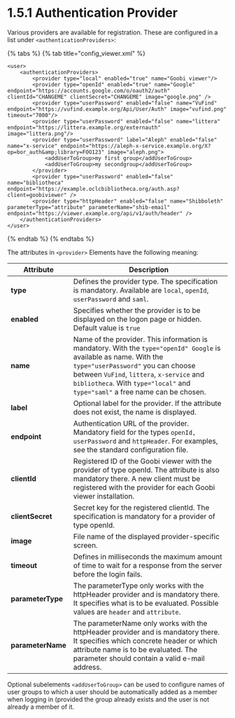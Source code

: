 # 1.5.1 Authentication Provider

Various providers are available for registration. These are configured in a list under `<authenticationProviders>`:

{% tabs %}
{% tab title="config_viewer.xml" %}
```markup
<user>
    <authenticationProviders>
        <provider type="local" enabled="true" name="Goobi viewer"/>
        <provider type="openId" enabled="true" name="Google" endpoint="https://accounts.google.com/o/oauth2/auth" clientId="CHANGEME" clientSecret="CHANGEME" image="google.png" />
        <provider type="userPassword" enabled="false" name="VuFind" endpoint="https://vufind.example.org/Api/User/Auth" image="vufind.png" timeout="7000"/>
        <provider type="userPassword" enabled="false" name="littera" endpoint="https://littera.example.org/externauth" image="littera.png"/>
        <provider type="userPassword" label="Aleph" enabled="false" name="x-service" endpoint="https://aleph-x-service.example.org/X?op=bor_auth&amp;library=FOO123" image="aleph.png">
            <addUserToGroup>my first group</addUserToGroup>
            <addUserToGroup>my secondgroup</addUserToGroup>
        </provider>
        <provider type="userPassword" enabled="false" name="bibliotheca" endpoint="https://example.oclcbibliotheca.org/auth.asp?client=goobiviewer" />
        <provider type="httpHeader" enabled="false" name="Shibboleth" parameterType="attribute" parameterName="shib-email" endpoint="https://viewer.example.org/api/v1/auth/header" />
    </authenticationProviders>
</user>
```
{% endtab %}
{% endtabs %}

The attributes in `<provider>` Elements have the following meaning:

| Attribute         | Description                                                                                                                                                                                                                                                                           |
| ----------------- | ------------------------------------------------------------------------------------------------------------------------------------------------------------------------------------------------------------------------------------------------------------------------------------- |
| **type**          | Defines the provider type. The specification is mandatory. Available are `local`, `openId`, `userPassword` and `saml`.                                                                                                                                                                |
| **enabled**       | Specifies whether the provider is to be displayed on the logon page or hidden. Default value is `true`                                                                                                                                                                                |
| **name**          | Name of the provider. This information is mandatory. With the `type="openId" Google` is available as name. With the `type="userPassword"` you can choose between `VuFind`, `littera`, `x-service` and `bibliotheca`. With `type="local"` and `type="saml"` a free name can be chosen. |
| **label**         | Optional label for the provider. If the attribute does not exist, the name is displayed.                                                                                                                                                                                              |
| **endpoint**      | Authentication URL of the provider. Mandatory field for the types `openId,` `userPassword` and `httpHeader`. For examples, see the standard configuration file.                                                                                                                       |
| **clientId**      | Registered ID of the Goobi viewer with the provider of type openId. The attribute is also mandatory there. A new client must be registered with the provider for each Goobi viewer installation.                                                                                      |
| **clientSecret**  | Secret key for the registered clientId. The specification is mandatory for a provider of type openId.                                                                                                                                                                                 |
| **image**         | File name of the displayed provider-specific screen.                                                                                                                                                                                                                                  |
| **timeout**       | Defines in milliseconds the maximum amount of time to wait for a response from the server before the login fails.                                                                                                                                                                     |
| **parameterType** | The parameterType only works with the httpHeader provider and is mandatory there. It specifies what is to be evaluated. Possible values are `header` and `attribute`.                                                                                                                 |
| **parameterName** | The parameterName only works with the httpHeader provider and is mandatory there. It specifies which concrete header or which attribute name is to be evaluated. The parameter should contain a valid e-mail address.                                                                 |

Optional subelements `<addUserToGroup>` can be used to configure names of user groups to which a user should be automatically added as a member when logging in (provided the group already exists and the user is not already a member of it.
